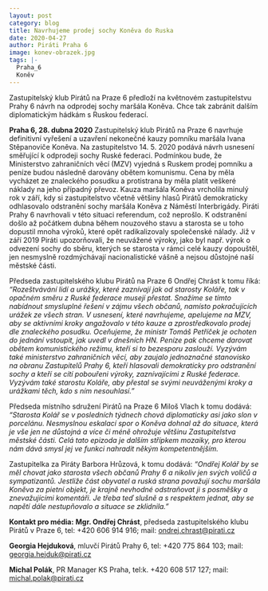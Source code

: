 ```yaml
---
layout: post
category: blog
title: Navrhujeme prodej sochy Koněva do Ruska 
date: 2020-04-27
author: Piráti Praha 6
image: konev-obrazek.jpg
tags: |-
  Praha_6
  Koněv
---
```

Zastupitelský klub Pirátů na Praze 6 předloží na květnovém zastupitelstvu Prahy 6 návrh na odprodej sochy maršála Koněva. Chce tak zabránit dalším diplomatickým hádkám s Ruskou federací.

**Praha 6, 28. dubna 2020** Zastupitelský klub Pirátů na Praze 6 navrhuje definitivní vyřešení a uzavření nekonečné kauzy pomníku maršála Ivana Stěpanoviče Koněva. Na zastupitelstvo 14. 5. 2020 podává návrh usnesení směřující k odprodeji sochy Ruské federaci. Podmínkou bude, že Ministerstvo zahraničních věcí (MZV) vyjedná s Ruskem prodej pomníku a peníze budou následně darovány obětem komunismu. Cena by měla vycházet ze znaleckého posudku a protistrana by měla platit veškeré náklady na jeho případný převoz. 
Kauza maršála Koněva vrcholila minulý rok v září, kdy si zastupitelstvo včetně většiny hlasů Pirátů demokraticky odhlasovalo odstranění sochy maršála Koněva z Náměstí Interbrigády. Piráti Prahy 6 navrhovali v této situaci referendum, což neprošlo. K odstranění došlo až počátkem dubna  během nouzového stavu a starosta se u toho dopustil mnoha  výroků, které opět radikalizovaly společenské nálady. Již v září 2019 Piráti upozorňovali, že neuvážené výroky, jako byl např. výrok o odvezení sochy do sběru, kterých se starosta v rámci celé kauzy dopouštěl, jen nesmyslně rozdmýchávají nacionalistické vášně a nejsou důstojné naší městské části. 

Předseda zastupitelského klubu Pirátů na Praze 6 Ondřej Chrást k tomu říká: _“Rozeštvávání lidí a urážky, které zaznívají jak od starosty Koláře, tak v opačném směru z Ruské federace musejí přestat. Snažíme se tímto nabídnout smysluplné řešení v zájmu všech občanů, namísto pokračujících urážek ze všech stran. V usnesení, které navrhujeme, apelujeme na MZV, aby se aktivními kroky angažovalo v této kauze a zprostředkovalo prodej dle znaleckého posudku. Oceňujeme, že ministr Tomáš Petříček je ochoten do jednání vstoupit, jak uvedl v dnešních HN. Peníze pak chceme darovat obětem komunistického režimu, kteří si to bezesporu zaslouží. Vyzývám také ministerstvo zahraničních věcí, aby zaujalo jednoznačné stanovisko na obranu Zastupitelů Prahy 6, kteří hlasovali demokraticky pro odstranění sochy a kteří se cítí pobouřeni  výroky, zaznívajícími z Ruské federace. Vyzývám také starostu Koláře, aby přestal se svými neuváženými kroky a urážkami těch, kdo s ním nesouhlasí.”_

Předseda místního sdružení Pirátů na Praze 6 Miloš Vlach k tomu dodává: _“Starosta Kolář se v posledních týdnech chová diplomaticky asi jako slon v porcelánu. Nesmyslnou eskalací spor o Koněva dohnal až do situace, která je vše jen ne důstojná a více či méně ohrožuje většinu Zastupitelstva městské části. Celá tato epizoda je dalším střípkem mozaiky, pro kterou nám dává smysl jej ve funkci nahradit někým kompetentnějším._

Zastupitelka za Piráty Barbora Hrůzová, k tomu dodává: _“Ondřej Kolář by se měl chovat jako starosta všech občanů Prahy 6 a nikoliv jen svých voličů a sympatizantů. Jestliže část obyvatel a ruská strana považují sochu maršála Koněva za pietní objekt, je krajně nevhodné odstraňovat ji s posměšky a znevažujícími komentáři. Je třeba teď slušně a s respektem jednat, aby se napětí dále nestupňovalo a situace se zklidnila.”_

**Kontakt pro média:**
**Mgr. Ondřej Chrást**, předseda zastupitelského klubu Pirátů v Praze 6, tel: +420 606 914 916; mail: ondrej.chrast@pirati.cz

**Georgia Hejduková**, mluvčí Pirátů Prahy 6, tel: +420 775 864 103; mail: georgia.hejduk@pirati.cz

**Michal Polák**, PR Manager KS Praha, tel:k. +420 608 517 127; mail: michal.polak@pirati.cz
